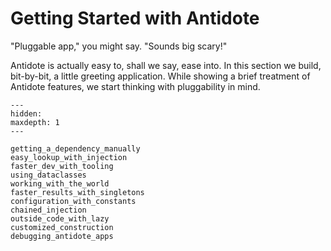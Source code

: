 # Getting Started with Antidote

"Pluggable app," you might say.
"Sounds big scary!"

Antidote is actually easy to, shall we say, ease into.
In this section we build, bit-by-bit, a little greeting application.
While showing a brief treatment of Antidote features, we start thinking with pluggability in mind.

```{toctree}
---
hidden:
maxdepth: 1
---

getting_a_dependency_manually
easy_lookup_with_injection
faster_dev_with_tooling
using_dataclasses
working_with_the_world
faster_results_with_singletons
configuration_with_constants
chained_injection
outside_code_with_lazy
customized_construction
debugging_antidote_apps
```
